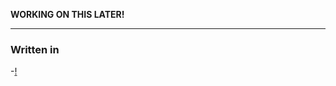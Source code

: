 **WORKING ON THIS LATER!**

---
### Written in
-[!](https://img.shields.io/badge/C-A8B9CC?logo=C&logoColor=white)
